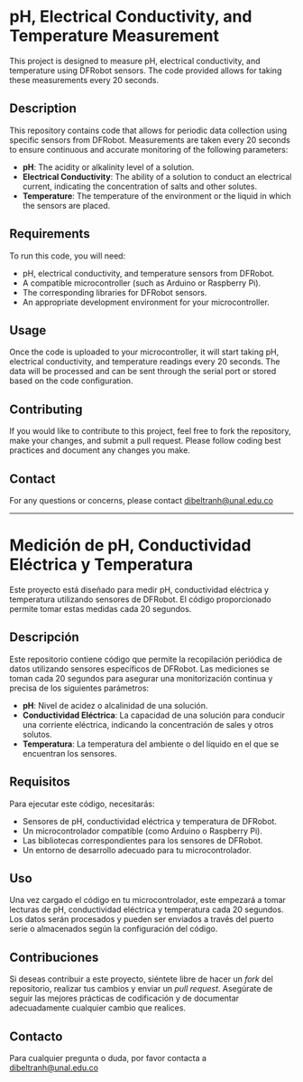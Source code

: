 # pH, Electrical Conductivity, and Temperature Measurement

This project is designed to measure pH, electrical conductivity, and temperature using DFRobot sensors. The code provided allows for taking these measurements every 20 seconds.

## Description

This repository contains code that allows for periodic data collection using specific sensors from DFRobot. Measurements are taken every 20 seconds to ensure continuous and accurate monitoring of the following parameters:

- **pH**: The acidity or alkalinity level of a solution.
- **Electrical Conductivity**: The ability of a solution to conduct an electrical current, indicating the concentration of salts and other solutes.
- **Temperature**: The temperature of the environment or the liquid in which the sensors are placed.

## Requirements

To run this code, you will need:

- pH, electrical conductivity, and temperature sensors from DFRobot.
- A compatible microcontroller (such as Arduino or Raspberry Pi).
- The corresponding libraries for DFRobot sensors.
- An appropriate development environment for your microcontroller.


## Usage

Once the code is uploaded to your microcontroller, it will start taking pH, electrical conductivity, and temperature readings every 20 seconds. The data will be processed and can be sent through the serial port or stored based on the code configuration.

## Contributing

If you would like to contribute to this project, feel free to fork the repository, make your changes, and submit a pull request. Please follow coding best practices and document any changes you make.


## Contact

For any questions or concerns, please contact dibeltranh@unal.edu.co 

----------------------------------------------------------------------------------------------------------

# Medición de pH, Conductividad Eléctrica y Temperatura

Este proyecto está diseñado para medir pH, conductividad eléctrica y temperatura utilizando sensores de DFRobot. El código proporcionado permite tomar estas medidas cada 20 segundos.

## Descripción

Este repositorio contiene código que permite la recopilación periódica de datos utilizando sensores específicos de DFRobot. Las mediciones se toman cada 20 segundos para asegurar una monitorización continua y precisa de los siguientes parámetros:

- **pH**: Nivel de acidez o alcalinidad de una solución.
- **Conductividad Eléctrica**: La capacidad de una solución para conducir una corriente eléctrica, indicando la concentración de sales y otros solutos.
- **Temperatura**: La temperatura del ambiente o del líquido en el que se encuentran los sensores.

## Requisitos

Para ejecutar este código, necesitarás:

- Sensores de pH, conductividad eléctrica y temperatura de DFRobot.
- Un microcontrolador compatible (como Arduino o Raspberry Pi).
- Las bibliotecas correspondientes para los sensores de DFRobot.
- Un entorno de desarrollo adecuado para tu microcontrolador.

## Uso

Una vez cargado el código en tu microcontrolador, este empezará a tomar lecturas de pH, conductividad eléctrica y temperatura cada 20 segundos. Los datos serán procesados y pueden ser enviados a través del puerto serie o almacenados según la configuración del código.


## Contribuciones

Si deseas contribuir a este proyecto, siéntete libre de hacer un *fork* del repositorio, realizar tus cambios y enviar un *pull request*. Asegúrate de seguir las mejores prácticas de codificación y de documentar adecuadamente cualquier cambio que realices.


## Contacto

Para cualquier pregunta o duda, por favor contacta a dibeltranh@unal.edu.co 

